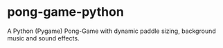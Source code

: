 # pong-game-python
A Python (Pygame) Pong-Game with dynamic paddle sizing, background music and sound effects. 
